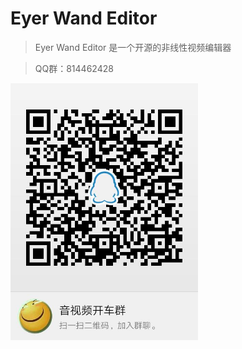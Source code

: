 # Eyer Wand Editor

> Eyer Wand Editor 是一个开源的非线性视频编辑器


> QQ群：814462428

<img src="./qq_group.jpg" width="300"/>
